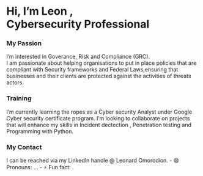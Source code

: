 <h1> Hi, I’m Leon , <br>  Cybersecurity Professional</br></h1>
  <h3>My Passion</h3>
  I’m interested in Goverance, Risk and Compliance (GRC). <br>I am passionate about helping organisations to put in place policies that are compliant with Security frameworks and Federal Laws,ensuring that businesses and their clients are protected against the activities of threats actors.
  <h3>Training</h3>
 I’m currently learning the ropes as a Cyber security Analyst under Google Cyber security certificate program.
 I’m looking to collaborate on projects that will enhance my skills in Incident dectection , Penetration testing and  Programming with Python. 
<h3> My Contact</h3>
I can be reached via my LinkedIn handle @ Leonard Omorodion.
- 😄 Pronouns: ...
- ⚡ Fun fact: .
